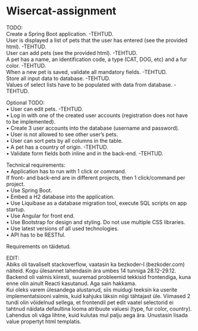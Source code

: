 # Wisercat-assignment

TODO:  
Create a Spring Boot application.  -TEHTUD.   
User is displayed a list of pets that the user has entered (see the provided html). -TEHTUD.   
User can add pets (see the provided html). -TEHTUD.   
A pet has a name, an identification code, a type (CAT, DOG, etc) and a fur color. -TEHTUD.   
When a new pet is saved, validate all mandatory fields. -TEHTUD.   
Store all input data to database. -TEHTUD.   
Values of select lists have to be populated with data from database. -TEHTUD.   

Optional TODO:  
•	User can edit pets. -TEHTUD.   
•	Log in with one of the created user accounts (registration does not have to be implemented).  
•	Create 3 user accounts into the database (username and password).  
•	User is not allowed to see other user’s pets.  
•	User can sort pets by all columns in the table.  
•	A pet has a country of origin. -TEHTUD.   
•	Validate form fields both inline and in the back-end. -TEHTUD.   

Technical requirements:  
•	Application has to run with 1 click or command.   
If front- and back-end are in different projects, then 1 click/command per project.  
•	Use Spring Boot.  
•	Embed a H2 database into the application.  
•	Use Liquibase as a database migration tool, execute SQL scripts on app startup.  
•	Use Angular for front end.  
•	Use Bootstrap for design and styling. Do not use multiple CSS libraries.  
•	Use latest versions of all used technologies.  
•	API has to be RESTful.  

Requirements on täidetud.  





EDIT:  
Abiks oli tavaliselt stackoverflow, vaatasin ka bezkoder-I (bezkoder.com) näiteid. Kogu ülesannet lahendasin ära umbes 14 tunniga 28.12-29.12.   
Backend oli valmis kiiresti, suuremad probleemid tekkisid frontendiga, kuna enne olin ainult Reacti kasutanud. Aga sain hakkama.     
Kui oleks varem ülesandega alustanud, siis muidugi teeksin ka userite implementatsiooni valmis, kuid kahjuks läksin niigi tähtajast üle. Viimased 2 tundi olin võidelnud sellega, et frontendil pet edit vaatel selectorid ei tahtnud näidata defaultina looma atribuute valuesi (type, fur color, country).    Lahendus oli väga lihtne, kuid kulutas mul palju aega ära. Unustasin lisada value propertyt html templatis.  
 
